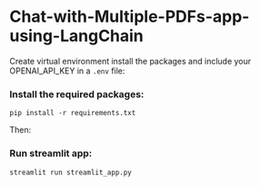 # Chat-with-Multiple-PDFs-app-using-LangChain


Create virtual environment install the packages and include your OPENAI_API_KEY in a `.env` file:

### Install the required packages:

`pip install -r requirements.txt`

Then:

### Run streamlit app:

`streamlit run streamlit_app.py`
